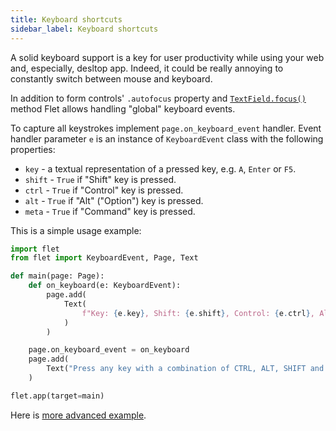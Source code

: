 ```yaml
---
title: Keyboard shortcuts
sidebar_label: Keyboard shortcuts
---
```


A solid keyboard support is a key for user productivity while using your web and, especially, desltop app. Indeed, it could be really annoying to constantly switch between mouse and keyboard.

In addition to form controls' `.autofocus` property and [`TextField.focus()`](/docs/controls/textfield#focus) method Flet allows handling "global" keyboard events.

To capture all keystrokes implement `page.on_keyboard_event` handler. Event handler parameter `e` is an instance of `KeyboardEvent` class with the following properties:

* `key` - a textual representation of a pressed key, e.g. `A`, `Enter` or `F5`.
* `shift` - `True` if "Shift" key is pressed.
* `ctrl` - `True` if "Control" key is pressed.
* `alt` - `True` if "Alt" ("Option") key is pressed.
* `meta` - `True` if "Command" key is pressed.

This is a simple usage example:

```python
import flet
from flet import KeyboardEvent, Page, Text

def main(page: Page):
    def on_keyboard(e: KeyboardEvent):
        page.add(
            Text(
                f"Key: {e.key}, Shift: {e.shift}, Control: {e.ctrl}, Alt: {e.alt}, Meta: {e.meta}"
            )
        )

    page.on_keyboard_event = on_keyboard
    page.add(
        Text("Press any key with a combination of CTRL, ALT, SHIFT and META keys...")
    )

flet.app(target=main)
```

Here is [more advanced example](https://github.com/flet-dev/examples/blob/main/python/controls/page/keyboard-events.py).
